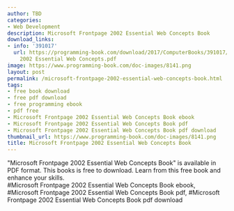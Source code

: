 ```yaml
---
author: TBD
categories:
- Web Development
description: Microsoft Frontpage 2002 Essential Web Concepts Book
download_links:
- info: '391017'
  url: https://programming-book.com/download/2017/ComputerBooks/391017/Microsoft Frontpage
    2002 Essential Web Concepts.pdf
image: https://www.programming-book.com/doc-images/8141.png
layout: post
permalink: /microsoft-frontpage-2002-essential-web-concepts-book.html
tags:
- free book download
- free pdf download
- free programming ebook
- pdf free
- Microsoft Frontpage 2002 Essential Web Concepts Book ebook
- Microsoft Frontpage 2002 Essential Web Concepts Book pdf
- Microsoft Frontpage 2002 Essential Web Concepts Book pdf download
thumbnail_url: https://www.programming-book.com/doc-images/8141.png
title: Microsoft Frontpage 2002 Essential Web Concepts Book
---
```


 
<div class="item-desc text-justify">
  "Microsoft Frontpage 2002 Essential Web Concepts Book" is available in PDF format. This books is free to download. Learn from this free book and enhance your skills.
  <br>
  #Microsoft Frontpage 2002 Essential Web Concepts Book ebook, #Microsoft Frontpage 2002 Essential Web Concepts Book pdf, #Microsoft Frontpage 2002 Essential Web Concepts Book pdf download
</div>